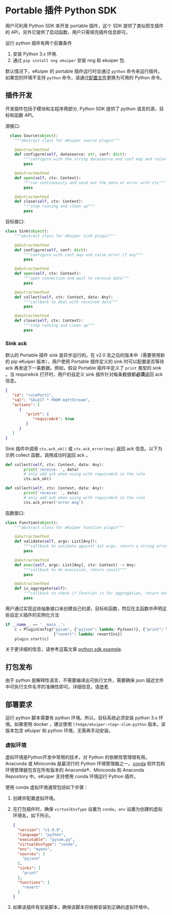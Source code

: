 # Portable 插件 Python SDK

用户可利用 Python SDK 来开发 portable 插件，这个 SDK 提供了类似原生插件的 API，另外它提供了启动函数，用户只需填充插件信息即可。

运行 python 插件有两个前置条件

1. 安装 Python 3.x 环境.
2. 通过 `pip install nng ekuiper` 安装 nng 和 ekuiper 包.

默认情况下，eKuiper 的 portable 插件运行时会通过 `python` 命令来运行插件。如果您的环境不支持 `python` 命令，请通过[配置文件](../../configuration/global_configurations.md#portable-插件配置)更换为可用的 Python 命令。

## 插件开发

开发插件包括子模块和主程序两部分, Python SDK 提供了 python 语言的源，目标和函数 API。

源接口:

```python
  class Source(object):
    """abstract class for eKuiper source plugin"""

    @abstractmethod
    def configure(self, datasource: str, conf: dict):
        """configure with the string datasource and conf map and raise error if any"""
        pass

    @abstractmethod
    def open(self, ctx: Context):
        """run continuously and send out the data or error with ctx"""
        pass

    @abstractmethod
    def close(self, ctx: Context):
        """stop running and clean up"""
        pass
```

目标接口:

```python
class Sink(object):
    """abstract class for eKuiper sink plugin"""

    @abstractmethod
    def configure(self, conf: dict):
        """configure with conf map and raise error if any"""
        pass

    @abstractmethod
    def open(self, ctx: Context):
        """open connection and wait to receive data"""
        pass

    @abstractmethod
    def collect(self, ctx: Context, data: Any):
        """callback to deal with received data"""
        pass

    @abstractmethod
    def close(self, ctx: Context):
        """stop running and clean up"""
        pass
```

### Sink ack

默认的 Portable 插件 sink 是异步运行的。在 v2.0 及之后的版本中（需要使用新的 pip eKuiper 版本），用户使用 Portable 插件定义的
sink 时可以配置是否等待 ack 再发送下一条数据。例如，假设 Portable 插件中定义了 `print` 类型的 sink 。当 requireAck
打开时，用户的自定义 sink 插件针对每条数据都**必须**返回 ack 信息。

```json
{
   "id": "rulePort1",
   "sql": "SELECT * FROM mqttStream",
   "actions": [
      {
         "print": {
            "requireAck": true
         }
      }
   ]
}
```

Sink 插件中调用 `ctx.ack_ok()` 或 `ctx.ack_error(msg)` 返回 ack 信息。以下为示例 collect 函数，调用成功时返回 ack 。

```python
def collect(self, ctx: Context, data: Any):
        print('receive: ', data)
        # only add ack when using with requireAck in the rule
        ctx.ack_ok()
```

```python
def collect(self, ctx: Context, data: Any):
        print('receive: ', data)
        # only add ack when using with requireAck in the rule
        ctx.ack_error('error msg')
```

函数接口:

```python
class Function(object):
    """abstract class for eKuiper function plugin"""

    @abstractmethod
    def validate(self, args: List[Any]):
        """callback to validate against ast args, return a string error or empty string"""
        pass

    @abstractmethod
    def exec(self, args: List[Any], ctx: Context) -> Any:
        """callback to do execution, return result"""
        pass

    @abstractmethod
    def is_aggregate(self):
        """callback to check if function is for aggregation, return bool"""
        pass
```

用户通过实现这些抽象接口来创建自己的源，目标和函数，然后在主函数中声明这些自定义插件的实例化方法

```python
if __name__ == '__main__':
    c = PluginConfig("pysam", {"pyjson": lambda: PyJson()}, {"print": lambda: PrintSink()},
                     {"revert": lambda: revertIns})
    plugin.start(c)
```

关于更详细的信息，请参考这篇文章 [python sdk example](https://github.com/lf-edge/ekuiper/tree/master/sdk/python).

## 打包发布

由于 python 是解释性语言，不需要编译出可执行文件，需要确保 json
描述文件中可执行文件名字的准确性即可。详细信息，请[参考](./overview.md#打包发布)

## 部署要求

运行 python 脚本需要有 python 环境。所以，目标系统必须安装 python 3.x 环境。如果使用 docker
，建议使用 `lfedge/ekuiper:<tag>-slim-python` 版本。该版本包含 eKuiper 和 python 环境，无需再手动安装。

### 虚拟环境

虚拟环境是Python开发中常用的技术，对 Python 的依赖性管理很有用。Anaconda 或 Miniconda 是最流行的 Python
环境管理器之一。[conda](https://conda.io/projects/conda/en/latest/index.html) 软件包和环境管理器包含在所有版本的
Anaconda®、Miniconda 和 Anaconda Repository 中。eKuiper 支持使用 conda 环境运行 Python 插件。

使用 conda 虚拟环境通常包括如下步骤：

1. 创建并配置虚拟环境。
2. 在打包插件时，确保 `virtualEnvType` 设置为 `conda`，`env` 设置为创建的虚拟环境名，如下所示。

    ```json
    {
      "version": "v1.0.0",
      "language": "python",
      "executable": "pysam.py",
      "virtualEnvType": "conda",
      "env": "myenv",
      "sources": [
        "pyjson"
      ],
      "sinks": [
        "print"
      ],
      "functions": [
        "revert"
      ]
    }
    ```

3. 如果该插件有安装脚本，确保该脚本将依赖安装到正确的虚拟环境中。
